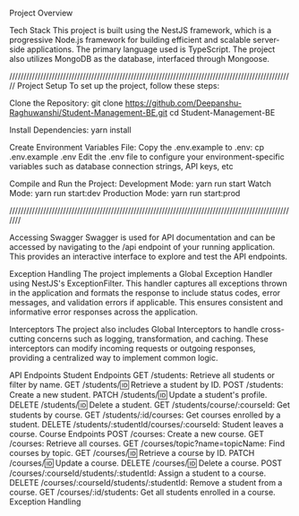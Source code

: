 Project Overview

Tech Stack
This project is built using the NestJS framework, which is a progressive Node.js framework for building efficient and scalable server-side applications. The primary language used is TypeScript. The project also utilizes MongoDB as the database, interfaced through Mongoose.

/////////////////////////////////////////////////////////////////////////////////////////////////////
Project Setup
To set up the project, follow these steps:

Clone the Repository:
git clone https://github.com/Deepanshu-Raghuwanshi/Student-Management-BE.git
cd Student-Management-BE

Install Dependencies: yarn install

Create Environment Variables File:
Copy the .env.example to .env:
cp .env.example .env
Edit the .env file to configure your environment-specific variables such as database connection strings, API keys, etc

Compile and Run the Project:
Development Mode: yarn run start
Watch Mode: yarn run start:dev
Production Mode: yarn run start:prod

///////////////////////////////////////////////////////////////////////////////////////////////////////

Accessing Swagger
Swagger is used for API documentation and can be accessed by navigating to the /api endpoint of your running application. This provides an interactive interface to explore and test the API endpoints.

Exception Handling
The project implements a Global Exception Handler using NestJS's ExceptionFilter. This handler captures all exceptions thrown in the application and formats the response to include status codes, error messages, and validation errors if applicable. This ensures consistent and informative error responses across the application.

Interceptors
The project also includes Global Interceptors to handle cross-cutting concerns such as logging, transformation, and caching. These interceptors can modify incoming requests or outgoing responses, providing a centralized way to implement common logic.

API Endpoints
Student Endpoints
GET /students: Retrieve all students or filter by name.
GET /students/:id: Retrieve a student by ID.
POST /students: Create a new student.
PATCH /students/:id: Update a student's profile.
DELETE /students/:id: Delete a student.
GET /students/course/:courseId: Get students by course.
GET /students/:id/courses: Get courses enrolled by a student.
DELETE /students/:studentId/courses/:courseId: Student leaves a course.
Course Endpoints
POST /courses: Create a new course.
GET /courses: Retrieve all courses.
GET /courses/topic?name=topicName: Find courses by topic.
GET /courses/:id: Retrieve a course by ID.
PATCH /courses/:id: Update a course.
DELETE /courses/:id: Delete a course.
POST /courses/:courseId/students/:studentId: Assign a student to a course.
DELETE /courses/:courseId/students/:studentId: Remove a student from a course.
GET /courses/:id/students: Get all students enrolled in a course.
Exception Handling
